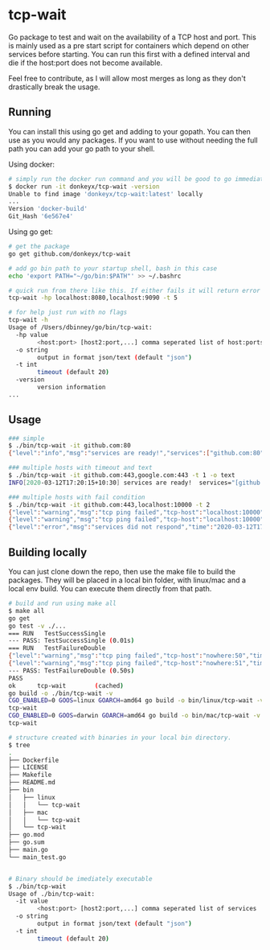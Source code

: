 # tcp-wait

Go package to test and wait on the availability of a TCP host and port. This is mainly used as a pre
start script for containers which depend on other services before starting. You can run this first
with a defined interval and die if the host:port does not become available.

Feel free to contribute, as I will allow most merges as long as they don't drastically break the usage.

## Running

You can install this using go get and adding to your gopath. You can then use as you would any packages.
If you want to use without needing the full path you can add your go path to your shell.

Using docker:

```bash
# simply run the docker run command and you will be good to go immediately
$ docker run -it donkeyx/tcp-wait -version
Unable to find image 'donkeyx/tcp-wait:latest' locally
...
Version 'docker-build'
Git_Hash '6e567e4'
```

Using go get:

```bash
# get the package
go get github.com/donkeyx/tcp-wait

# add go bin path to your startup shell, bash in this case
echo 'export PATH="~/go/bin:$PATH"' >> ~/.bashrc

# quick run from there like this. If either fails it will return error code and messages to match
tcp-wait -hp localhost:8080,localhost:9090 -t 5

# for help just run with no flags
tcp-wait -h
Usage of /Users/dbinney/go/bin/tcp-wait:
  -hp value
    	<host:port> [host2:port,...] comma seperated list of host:ports
  -o string
    	output in format json/text (default "json")
  -t int
    	timeout (default 20)
  -version
    	version information
...
```

## Usage

```bash
### simple
$ ./bin/tcp-wait -it github.com:80
{"level":"info","msg":"services are ready!","services":["github.com:80"],"time":"2020-03-12T17:18:30+10:30"}

### multiple hosts with timeout and text
$ ./bin/tcp-wait -it github.com:443,google.com:443 -t 1 -o text
INFO[2020-03-12T17:20:15+10:30] services are ready!  services="[github.com:443 google.com:443]"

### multiple hosts with fail condition
$ ./bin/tcp-wait -it github.com:443,localhost:10000 -t 2
{"level":"warning","msg":"tcp ping failed","tcp-host":"localhost:10000","time":"2020-03-12T17:26:16+10:30"}
{"level":"warning","msg":"tcp ping failed","tcp-host":"localhost:10000","time":"2020-03-12T17:26:17+10:30"}
{"level":"error","msg":"services did not respond","time":"2020-03-12T17:26:18+10:30"}
```

## Building locally

You can just clone down the repo, then use the make file to build the packages. They will be placed
in a local bin folder, with linux/mac and a local env build. You can execute them directly from that
path.

```bash
# build and run using make all
$ make all
go get
go test -v ./...
=== RUN   TestSuccessSingle
--- PASS: TestSuccessSingle (0.01s)
=== RUN   TestFailureDouble
{"level":"warning","msg":"tcp ping failed","tcp-host":"nowhere:50","time":"2020-03-13T11:38:45+10:30"}
{"level":"warning","msg":"tcp ping failed","tcp-host":"nowhere:51","time":"2020-03-13T11:38:45+10:30"}
--- PASS: TestFailureDouble (0.50s)
PASS
ok      tcp-wait        (cached)
go build -o ./bin/tcp-wait -v
CGO_ENABLED=0 GOOS=linux GOARCH=amd64 go build -o bin/linux/tcp-wait -v
tcp-wait
CGO_ENABLED=0 GOOS=darwin GOARCH=amd64 go build -o bin/mac/tcp-wait -v
tcp-wait

# structure created with binaries in your local bin directory.
$ tree
.
├── Dockerfile
├── LICENSE
├── Makefile
├── README.md
├── bin
│   ├── linux
│   │   └── tcp-wait
│   ├── mac
│   │   └── tcp-wait
│   └── tcp-wait
├── go.mod
├── go.sum
├── main.go
└── main_test.go


# Binary should be imediately executable
$ ./bin/tcp-wait
Usage of ./bin/tcp-wait:
  -it value
        <host:port> [host2:port,...] comma seperated list of services
  -o string
        output in format json/text (default "json")
  -t int
        timeout (default 20)
```


<!-- ### docker users
~2.7MB docker image.
```bash
$ docker run --rm alioygur/wait-for -it google.com:80
services are ready!
``` -->

